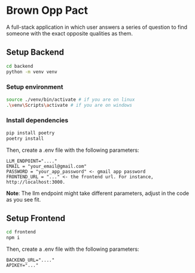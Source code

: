 # Brown Opp Pact
A full-stack application in which user answers a series of question to find someone with the exact opposite qualities as them.

## Setup Backend
```bash
cd backend
python -m venv venv
```

### Setup environment
```bash
source ./venv/bin/activate # if you are on linux
.\venv\Scripts\activate # if you are on windows
```

### Install dependencies
```bash
pip install poetry
poetry install
```

Then, create a .env file with the following parameters:
```
LLM_ENDPOINT="...."
EMAIL = "your_email@gmail.com"
PASSWORD = "your_app_password" <- gmail app password
FRONTEND_URL = "..." <- the frontend url. For instance, http://localhost:3000. 
```
**Note**: The llm endpoint might take different parameters, adjust in the code as you see fit.

## Setup Frontend
```bash
cd frontend
npm i
```

Then, create a .env file with the following parameters:
```
BACKEND_URL="...."
APIKEY="..."
```